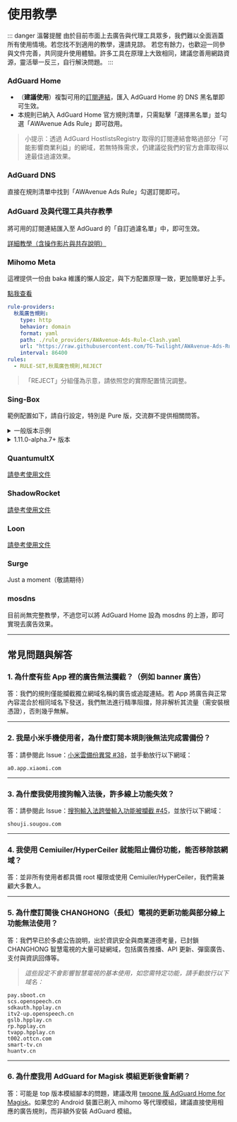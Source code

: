 # 使用教學

::: danger 溫馨提醒
由於目前市面上去廣告與代理工具眾多，我們難以全面涵蓋所有使用情境。若您找不到適用的教學，還請見諒。
若您有餘力，也歡迎一同參與文件完善，共同提升使用體驗。許多工具在原理上大致相同，建議您善用網路資源，靈活舉一反三，自行解決問題。
:::

### AdGuard Home

* （**建議使用**）複製可用的[訂閱連結](./Sub.md)，匯入 AdGuard Home 的 DNS 黑名單即可生效。
* 本規則已納入 AdGuard Home 官方規則清單，只需點擊「選擇黑名單」並勾選「AWAvenue Ads Rule」即可啟用。

> 小提示：透過 AdGuard HostlistsRegistry 取得的訂閱連結會略過部分「可能影響商業利益」的網域，若無特殊需求，仍建議從我們的官方倉庫取得以達最佳過濾效果。

### AdGuard DNS

直接在規則清單中找到「AWAvenue Ads Rule」勾選訂閱即可。

### AdGuard 及與代理工具共存教學

將可用的訂閱連結匯入至 AdGuard 的「自訂過濾名單」中，即可生效。

[詳細教學（含操作影片與共存說明）](./AdGuard.md)

### Mihomo Meta

這裡提供一份由 baka 維護的懶人設定，與下方配置原理一致，更加簡單好上手。

[點我查看](https://gist.github.com/liuran001/5ca84f7def53c70b554d3f765ff86a33)

```yaml
rule-providers:  
  秋風廣告規則:
    type: http
    behavior: domain
    format: yaml
    path: ./rule_providers/AWAvenue-Ads-Rule-Clash.yaml
    url: "https://raw.githubusercontent.com/TG-Twilight/AWAvenue-Ads-Rule/main/Filters/AWAvenue-Ads-Rule-Clash.yaml"
    interval: 86400
rules:
  - RULE-SET,秋風廣告規則,REJECT
```

> 「REJECT」分組僅為示意，請依照您的實際配置情況調整。

### Sing-Box

範例配置如下，請自行設定，特別是 Pure 版，交流群不提供相關問答。

<details>
  <summary>一般版本示例</summary>

```json
{
  "dns": {
    "servers": [
      {
        "tag": "dns_block",
        "address": "rcode://success"
      }
    ],
    "rules": [
      {
        "rule_set": "AWAvenue-Ads-Rule",
        "server": "dns_block"
      }
    ]
  },
  "route": {
    "rule_set": [
      {
        "type": "remote",
        "tag": "AWAvenue-Ads-Rule",
        "format": "binary",
        "url": "https://raw.githubusercontent.com/TG-Twilight/AWAvenue-Ads-Rule/main/Filters/AWAvenue-Ads-Rule-Singbox.srs"
      }
    ]
  }
}
```

</details>

<details>
  <summary>1.11.0-alpha.7+ 版本</summary>

```json
{
  "dns": {
    "rules": [
      {
        "rule_set": "geosite-dnsblock",
        "action": "reject"
      }
    ]
  },
  "route": {
    "rule_set": [
      {
        "type": "remote",
        "tag": "geosite-dnsblock",
        "format": "binary",
        "url": "https://raw.githubusercontent.com/TG-Twilight/AWAvenue-Ads-Rule/main/Filters/AWAvenue-Ads-Rule-Singbox.srs"
      }
    ]
  }
}
```

</details>

### QuantumultX

[請參考使用文件](./QuantumultX.md)

### ShadowRocket

[請參考使用文件](./ShadowRocket.md)

### Loon

[請參考使用文件](./Loon.md)

### Surge

Just a moment（敬請期待）

### mosdns

目前尚無完整教學，不過您可以將 AdGuard Home 設為 mosdns 的上游，即可實現去廣告效果。

---

## 常見問題與解答

### 1. 為什麼有些 App 裡的廣告無法攔截？（例如 banner 廣告）

答：我們的規則僅能攔截獨立網域名稱的廣告或追蹤連結。若 App 將廣告與正常內容混合於相同域名下發送，我們無法進行精準阻擋，除非解析其流量（需安裝根憑證），否則幾乎無解。

---

### 2. 我是小米手機使用者，為什麼訂閱本規則後無法完成雲備份？

答：請參閱此 Issue：[小米雲備份異常 #38](https://github.com/TG-Twilight/AWAvenue-Ads-Rule/issues/38)，並手動放行以下網域：

```DOMAIN
a0.app.xiaomi.com
```

---

### 3. 為什麼我使用搜狗輸入法後，許多線上功能失效？

答：請參閱此 Issue：[搜狗輸入法跨螢輸入功能被攔截 #45](https://github.com/TG-Twilight/AWAvenue-Ads-Rule/issues/45)，並放行以下網域：

```DOMAIN
shouji.sougou.com
```

---

### 4. 我使用 Cemiuiler/HyperCeiler 就能阻止備份功能，能否移除該網域？

答：並非所有使用者都具備 root 權限或使用 Cemiuiler/HyperCeiler，我們需兼顧大多數人。

---

### 5. 為什麼訂閱後 CHANGHONG（長虹）電視的更新功能與部分線上功能無法使用？

答：我們早已於多處公告說明，出於資訊安全與商業道德考量，已封鎖 CHANGHONG 智慧電視的大量可疑網域，包括廣告推播、API 更新、彈窗廣告、支付與資訊回傳等。

> *這些設定不會影響智慧電視的基本使用，如您需特定功能，請手動放行以下域名：*

```DOMAIN
pay.sboot.cn
scs.openspeech.cn
sdkauth.hpplay.cn
itv2-up.openspeech.cn
gslb.hpplay.cn
rp.hpplay.cn
tvapp.hpplay.cn
t002.ottcn.com
smart-tv.cn
huantv.cn
```

---

### 6. 為什麼我用 AdGuard for Magisk 模組更新後會斷網？

答：可能是 top 版本模組腳本的問題，建議改用 [twoone 版 AdGuard Home for Magisk](https://github.com/twoone-3/AdGuardHomeForMagisk)。如果您的 Android 裝置已刷入 mihomo 等代理模組，建議直接使用相應的廣告規則，而非額外安裝 AdGuard 模組。
